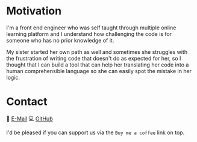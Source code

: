 # Motivation

I'm a front end engineer who was self taught through multiple online learning platform and I understand how challenging the code is for someone who has no prior knowledge of it.

My sister started her own path as well and sometimes she struggles with the frustration of writing code that doesn't do as expected for her, so I thought that I can build a tool that can help her translating her code into a human comprehensible language so she can easily spot the mistake in her logic.

# Contact

📨 [E-Mail](mailto:andrew.lawendy@outlook.com)
💻 [GitHub](https://github.com/AndrewLawendy/)

I'd be pleased if you can support us via the `Buy me a coffee`
link on top.
